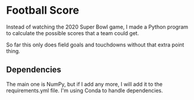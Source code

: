# Football Score
Instead of watching the 2020 Super Bowl game, I made a Python program to calculate the possible scores that a team could get.

So far this only does field goals and touchdowns without that extra point thing.

## Dependencies
The main one is NumPy, but if I add any more, I will add it to the requirements.yml file. I'm using Conda to handle dependencies.
